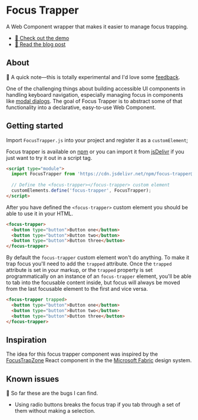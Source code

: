 # Focus Trapper
A Web Component wrapper that makes it easier to manage focus trapping.

- [🔎 Check out the demo](https://levimcg.github.io/focus-trapper/)
- [📘 Read the blog post](https://levimcg.com/blog/focus-trapping-web-component/)

## About
🚨 A quick note—this is totally experimental and I'd love some [feedback](https://github.com/levimcg/focus-trapper/issues).

One of the challenging things about building accessible UI components in handling keyboard navigation, especially managing focus in components like [modal dialogs](https://www.w3.org/TR/wai-aria-practices-1.1/#dialog_modal). The goal of Focus Trapper is to abstract some of that functionality into a declarative, easy-to-use Web Component.

## Getting started
Import `FocusTrapper.js` into your project and register it as a `customElement`;

Focus trapper is available on [npm](https://www.npmjs.com/package/focus-trapper) or you can import it from [jsDelivr](https://www.jsdelivr.com/package/npm/focus-trapper) if you just want to try it out in a script tag.

```html
<script type="module">
  import FocusTrapper from 'https://cdn.jsdelivr.net/npm/focus-trapper@0.1.0/src/FocusTrapper.js';
  
  // Define the <focus-trapper></focus-trapper> custom element
  customElements.define('focus-trapper', FocusTrapper);
</script>
```

After you have defined the `<focus-trapper>` custom element you should be able to use it in your HTML.

```html
<focus-trapper>
  <button type="button">Button one</button>
  <button type="button">Button two</button>
  <button type="button">Button three</button>
</focus-trapper>
```

By default the `focus-trapper` custom element won't do anything. To make it trap focus you'll need to add the `trapped` attribute. Once the `trapped` attribute is set in your markup, or the `trapped` property is set programmatically on an instance of an `focus-trapper` element, you'll be able to tab into the focusable content inside, but focus will always be moved from the last focusable element to the first and vice versa.

```html
<focus-trapper trapped>
  <button type="button">Button one</button>
  <button type="button">Button two</button>
  <button type="button">Button three</button>
</focus-trapper>
```

## Inspiration
The idea for this focus trapper component was inspired by the [FocusTrapZone](https://developer.microsoft.com/en-us/fabric#/controls/web/focustrapzone) React component in the the [Microsoft Fabric](https://developer.microsoft.com/en-us/fabric#/) design system.

## Known issues
🐛 So far these are the bugs I can find.

- Using radio buttons breaks the focus trap if you tab through a set of them without making a selection.

